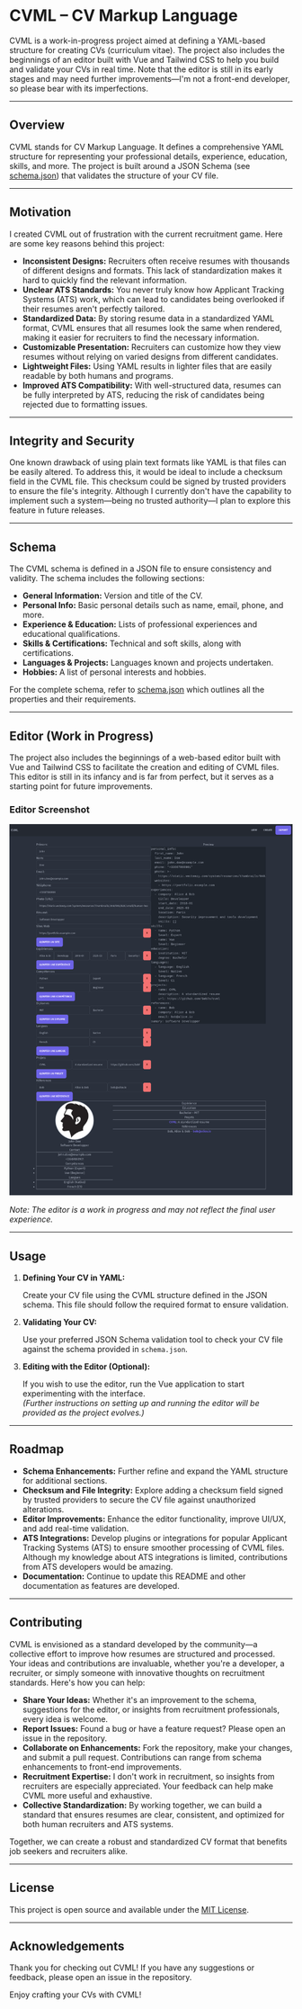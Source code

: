 # CVML – CV Markup Language

CVML is a work-in-progress project aimed at defining a YAML-based structure for creating CVs (curriculum vitae). The project also includes the beginnings of an editor built with Vue and Tailwind CSS to help you build and validate your CVs in real time. Note that the editor is still in its early stages and may need further improvements—I'm not a front-end developer, so please bear with its imperfections.

---

## Overview

CVML stands for CV Markup Language. It defines a comprehensive YAML structure for representing your professional details, experience, education, skills, and more. The project is built around a JSON Schema (see [schema.json](./schema-v0.1.json)) that validates the structure of your CV file.

---

## Motivation

I created CVML out of frustration with the current recruitment game. Here are some key reasons behind this project:

- **Inconsistent Designs:** Recruiters often receive resumes with thousands of different designs and formats. This lack of standardization makes it hard to quickly find the relevant information.
- **Unclear ATS Standards:** You never truly know how Applicant Tracking Systems (ATS) work, which can lead to candidates being overlooked if their resumes aren't perfectly tailored.
- **Standardized Data:** By storing resume data in a standardized YAML format, CVML ensures that all resumes look the same when rendered, making it easier for recruiters to find the necessary information.
- **Customizable Presentation:** Recruiters can customize how they view resumes without relying on varied designs from different candidates.
- **Lightweight Files:** Using YAML results in lighter files that are easily readable by both humans and programs.
- **Improved ATS Compatibility:** With well-structured data, resumes can be fully interpreted by ATS, reducing the risk of candidates being rejected due to formatting issues.

---

## Integrity and Security

One known drawback of using plain text formats like YAML is that files can be easily altered. To address this, it would be ideal to include a checksum field in the CVML file. This checksum could be signed by trusted providers to ensure the file's integrity. Although I currently don't have the capability to implement such a system—being no trusted authority—I plan to explore this feature in future releases.

---

## Schema

The CVML schema is defined in a JSON file to ensure consistency and validity. The schema includes the following sections:

- **General Information:** Version and title of the CV.
- **Personal Info:** Basic personal details such as name, email, phone, and more.
- **Experience & Education:** Lists of professional experiences and educational qualifications.
- **Skills & Certifications:** Technical and soft skills, along with certifications.
- **Languages & Projects:** Languages known and projects undertaken.
- **Hobbies:** A list of personal interests and hobbies.

For the complete schema, refer to [schema.json](./schema-v0.1.json) which outlines all the properties and their requirements.

---

## Editor (Work in Progress)

The project also includes the beginnings of a web-based editor built with Vue and Tailwind CSS to facilitate the creation and editing of CVML files. This editor is still in its infancy and is far from perfect, but it serves as a starting point for future improvements.

### Editor Screenshot

![CVML Editor Screenshot](./cvml-editor/public/screenshot.png)

*Note: The editor is a work in progress and may not reflect the final user experience.*

---

## Usage

1. **Defining Your CV in YAML:**

   Create your CV file using the CVML structure defined in the JSON schema. This file should follow the required format to ensure validation.

2. **Validating Your CV:**

   Use your preferred JSON Schema validation tool to check your CV file against the schema provided in `schema.json`.

3. **Editing with the Editor (Optional):**

   If you wish to use the editor, run the Vue application to start experimenting with the interface.  
   *(Further instructions on setting up and running the editor will be provided as the project evolves.)*

---

## Roadmap

- **Schema Enhancements:** Further refine and expand the YAML structure for additional sections.
- **Checksum and File Integrity:** Explore adding a checksum field signed by trusted providers to secure the CV file against unauthorized alterations.
- **Editor Improvements:** Enhance the editor functionality, improve UI/UX, and add real-time validation.
- **ATS Integrations:** Develop plugins or integrations for popular Applicant Tracking Systems (ATS) to ensure smoother processing of CVML files. Although my knowledge about ATS integrations is limited, contributions from ATS developers would be amazing.
- **Documentation:** Continue to update this README and other documentation as features are developed.

---

## Contributing

CVML is envisioned as a standard developed by the community—a collective effort to improve how resumes are structured and processed. Your ideas and contributions are invaluable, whether you're a developer, a recruiter, or simply someone with innovative thoughts on recruitment standards. Here's how you can help:

- **Share Your Ideas:** Whether it's an improvement to the schema, suggestions for the editor, or insights from recruitment professionals, every idea is welcome.
- **Report Issues:** Found a bug or have a feature request? Please open an issue in the repository.
- **Collaborate on Enhancements:** Fork the repository, make your changes, and submit a pull request. Contributions can range from schema enhancements to front-end improvements.
- **Recruitment Expertise:** I don't work in recruitment, so insights from recruiters are especially appreciated. Your feedback can help make CVML more useful and exhaustive.
- **Collective Standardization:** By working together, we can build a standard that ensures resumes are clear, consistent, and optimized for both human recruiters and ATS systems.

Together, we can create a robust and standardized CV format that benefits job seekers and recruiters alike.

---

## License

This project is open source and available under the [MIT License](LICENSE).

---

## Acknowledgements

Thank you for checking out CVML! If you have any suggestions or feedback, please open an issue in the repository.

Enjoy crafting your CVs with CVML!